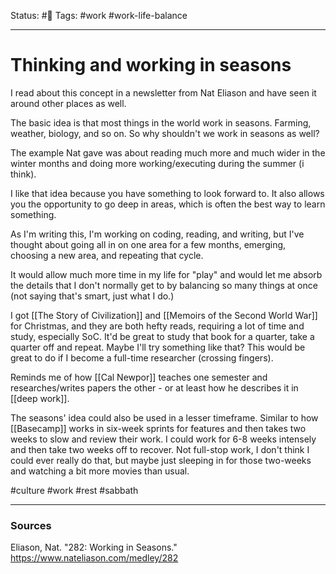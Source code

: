 Status: #🌱
Tags: #work #work-life-balance
***
# Thinking and working in seasons
I read about this concept in a newsletter from Nat Eliason and have seen it around other places as well.

The basic idea is that most things in the world work in seasons. Farming, weather, biology, and so on. So why shouldn't we work in seasons as well?

The example Nat gave was about reading much more and much wider in the winter months and doing more working/executing during the summer (i think).

I like that idea because you have something to look forward to. It also allows you the opportunity to go deep in areas, which is often the best way to learn something.

As I'm writing this, I'm working on coding, reading, and writing, but I've thought about going all in on one area for a few months, emerging, choosing a new area, and repeating that cycle.

It would allow much more time in my life for "play" and would let me absorb the details that I don't normally get to by balancing so many things at once (not saying that's smart, just what I do.)

I got [[The Story of Civilization]] and [[Memoirs of the Second World War]] for Christmas, and they are both hefty reads, requiring a lot of time and study, especially SoC. It'd be great to study that book for a quarter, take a quarter off and repeat. Maybe I'll try something like that? This would be great to do if I become a full-time researcher (crossing fingers).

Reminds me of how [[Cal Newpor]] teaches one semester and researches/writes papers the other - or at least how he describes it in [[deep work]].

The seasons' idea could also be used in a lesser timeframe. Similar to how [[Basecamp]] works in six-week sprints for features and then takes two weeks to slow and review their work. I could work for 6-8 weeks intensely and then take two weeks off to recover. Not full-stop work, I don't think I could ever really do that, but maybe just sleeping in for those two-weeks and watching a bit more movies than usual.

#culture
#work
#rest #sabbath 

---
### Sources
Eliason, Nat. "282: Working in Seasons." https://www.nateliason.com/medley/282